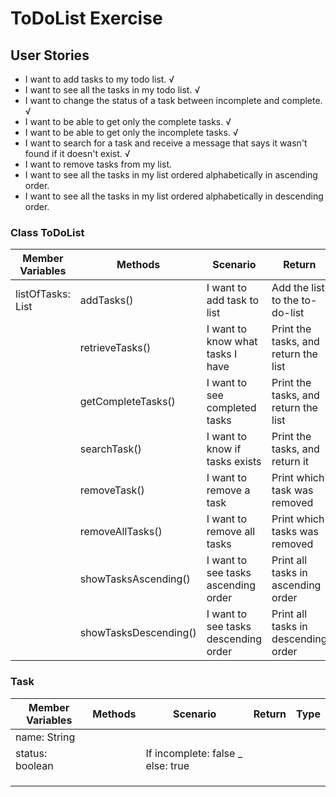# ToDoList Exercise


## User Stories
- I want to add tasks to my todo list. √
- I want to see all the tasks in my todo list. √ 
- I want to change the status of a task between incomplete and complete. √
- I want to be able to get only the complete tasks. √
- I want to be able to get only the incomplete tasks. √
- I want to search for a task and receive a message that says it wasn't found if it doesn't exist. √
- I want to remove tasks from my list. 
- I want to see all the tasks in my list ordered alphabetically in ascending order.
- I want to see all the tasks in my list ordered alphabetically in descending order.

### Class ToDoList
 
| Member Variables  | Methods               | Scenario                             | Return                               | Type       |
|-------------------|-----------------------|--------------------------------------|--------------------------------------|------------|
| listOfTasks: List | addTasks()            | I want to add task to list           | Add the list to the to-do-list       | boolean    |
|                   | retrieveTasks()       | I want to know what tasks I have     | Print the tasks, and return the list | List<Task> |
|                   | getCompleteTasks()    | I want to see completed tasks        | Print the tasks, and return the list | List<Task> |
|                   | searchTask()          | I want to know if tasks exists       | Print the tasks, and return it       | Task       |
|                   | removeTask()          | I want to remove a task              | Print which task was removed         | Sys.out    |
|                   | removeAllTasks()      | I want to remove all tasks           | Print which tasks was removed        | Sys.out    |
|                   | showTasksAscending()  | I want to see tasks ascending order  | Print all tasks in ascending order   | Sys.out    |
|                   | showTasksDescending() | I want to see tasks descending order | Print all tasks in descending order  | Sys.out    |


### Task

| Member Variables | Methods | Scenario                          | Return | Type |
|------------------|---------|-----------------------------------|--------|------|
| name: String     |         |                                   |        |      |
| status: boolean  |         | If incomplete: false _ else: true |        |      |
|                  |         |                                   |        |      |
|                  |         |                                   |        |      |
|                  |         |                                   |        |      |